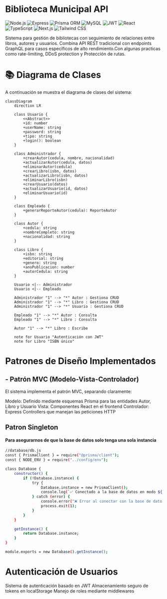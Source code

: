 # Biblioteca Municipal API

![Node.js](https://img.shields.io/badge/Node.js-18.x-green)
![Express](https://img.shields.io/badge/Express-4.x-lightgrey)
![Prisma ORM](https://img.shields.io/badge/Prisma-6.x-blue)
![MySQL](https://img.shields.io/badge/MySQL-8.0-orange)
![JWT](https://img.shields.io/badge/JWT-Auth-critical)
![React](https://img.shields.io/badge/React-19.x-%2361DAFB)
![TypeScript](https://img.shields.io/badge/TypeScript-5.x-%233178C6)
![Next.js](https://img.shields.io/badge/Next.js-15.x-black)
![Tailwind CSS](https://img.shields.io/badge/Tailwind_CSS-4.x-%2338B2AC)

Sistema para gestión de bibliotecas con seguimiento de relaciones entre libros, autores y usuarios. Combina API REST tradicional con endpoints GraphQL para casos específicos de alto rendimiento.Con algunas practicas como rate-limiting, DDoS protection y Protección de rutas.

# 📚 Diagrama de Clases


A continuación se muestra el diagrama de clases del sistema:

```mermaid
classDiagram
    direction LR
    
    class Usuario {
        <<Abstract>>
        +id: number
        +userName: string
        +password: string
        +tipo: string
        +login(): boolean
    }
    
    class Administrador {
        +crearAutor(cedula, nombre, nacionalidad)
        +actualizarAutor(cedula, datos)
        +eliminarAutor(cedula)
        +crearLibro(isbn, datos)
        +actualizarLibro(isbn, datos)
        +eliminarLibro(isbn)
        +crearUsuario(datos)
        +actualizarUsuario(id, datos)
        +eliminarUsuario(id)
    }
    
    class Empleado {
        +generarReporteAutor(cedula): ReporteAutor
    }
    
    class Autor {
        +cedula: string
        +nombreCompleto: string
        +nacionalidad: string
    }
    
    class Libro {
        +isbn: string
        +editorial: string
        +genero: string
        +anoPublicacion: number
        +autorCedula: string
    }
    
    Usuario <|-- Administrador
    Usuario <|-- Empleado
    
    Administrador "1" --> "*" Autor : Gestiona CRUD
    Administrador "1" --> "*" Libro : Gestiona CRUD
    Administrador "1" --> "*" Usuario : Gestiona CRUD
    
    Empleado "1" --> "*" Autor : Consulta
    Empleado "1" --> "*" Libro : Consulta
    
    Autor "1" --> "*" Libro : Escribe
    
    note for Usuario "Autenticación con JWT"
    note for Libro "ISBN único"
```

#  Patrones de Diseño Implementados
## - Patrón MVC (Modelo-Vista-Controlador)

El sistema implementa el patrón MVC, separando claramente:

Modelo: Definido mediante esquemas Prisma para las entidades Autor, Libro y Usuario
Vista: Componentes React en el frontend
Controlador: Express Controllers que manejan las peticiones HTTP


## Patron Singleton
#### Para asegurarnos de que la base de datos solo tenga una sola instancia 
```bash 
//database/db.js
const { PrismaClient } = require("@prisma/client");
const { NODE_ENV } = require("../config/env");

class Database {
    constructor() {
        if (!Database.instance) {
            try {
                Database.instance = new PrismaClient();
                console.log(`✅ Conectado a la base de datos en modo ${NODE_ENV}.`);
            } catch (error) {
                console.error("❌ Error al conectar con la base de datos:", error);
                process.exit(1);
            }
        }
    }

    getInstance() {
        return Database.instance;
    }
}

module.exports = new Database().getInstance();
```

# Autenticación de Usuarios 

Sistema de autenticación basado en JWT
Almacenamiento seguro de tokens en localStorage
Manejo de roles mediante middlewares

